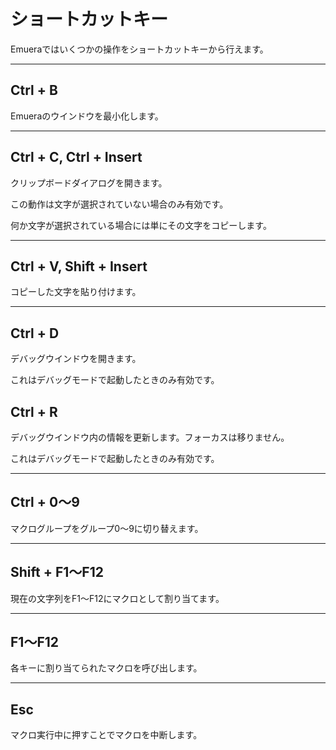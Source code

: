 ﻿# ショートカットキー

Emueraではいくつかの操作をショートカットキーから行えます。

----------------------------------------

## Ctrl + B

Emueraのウインドウを最小化します。

----------------------------------------

## Ctrl + C, Ctrl + Insert

クリップボードダイアログを開きます。

この動作は文字が選択されていない場合のみ有効です。

何か文字が選択されている場合には単にその文字をコピーします。

----------------------------------------

## Ctrl + V, Shift + Insert

コピーした文字を貼り付けます。

----------------------------------------

## Ctrl + D

デバッグウインドウを開きます。

これはデバッグモードで起動したときのみ有効です。

## Ctrl + R

デバッグウインドウ内の情報を更新します。フォーカスは移りません。

これはデバッグモードで起動したときのみ有効です。

----------------------------------------

## Ctrl + 0～9

マクログループをグループ0～9に切り替えます。

----------------------------------------

## Shift + F1～F12

現在の文字列をF1～F12にマクロとして割り当てます。

----------------------------------------

## F1～F12

各キーに割り当てられたマクロを呼び出します。

----------------------------------------

## Esc

マクロ実行中に押すことでマクロを中断します。